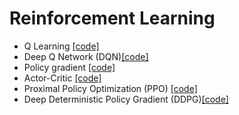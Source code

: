 # Reinforcement Learning

- Q Learning [[code]](q-learning.py)
- Deep Q Network (DQN)[[code]](dqn.py)
- Policy gradient [[code]](policy_gradient.py)
- Actor-Critic [[code]](actor_critic.py)
- Proximal Policy Optimization (PPO) [[code]](ppo.py)
- Deep Deterministic Policy Gradient (DDPG)[[code]](ddpg.py)
